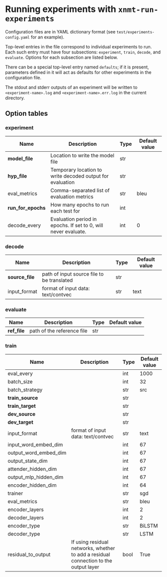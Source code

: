 # Running experiments with `xnmt-run-experiments`

Configuration files are in YAML dictionary format (see `test/experiments-config.yaml`
for an example).

Top-level entries in the file correspond to individual experiments to run. Each
such entry must have four subsections: `experiment`, `train`, `decode`,
and `evaluate`. Options for each subsection are listed below.

There can be a special top-level entry named `defaults`; if it is
present, parameters defined in it will act as defaults for other experiments
in the configuration file.

The stdout and stderr outputs of an experiment will be written to `<experiment-name>.log`
and `<experiment-name>.err.log` in the current directory.

## Option tables

### experiment

| Name | Description | Type | Default value |
|------|-------------|------|---------------|
| **model_file** | Location to write the model file | str |  |
| **hyp_file** | Temporary location to write decoded output for evaluation | str |  |
| eval_metrics | Comma-separated list of evaluation metrics | str | bleu |
| **run_for_epochs** | How many epochs to run each test for | int |  |
| decode_every | Evaluation period in epochs. If set to 0, will never evaluate. | int | 0 |


### decode

| Name | Description | Type | Default value |
|------|-------------|------|---------------|
| **source_file** | path of input source file to be translated | str |  |
| input_format | format of input data: text/contvec | str | text |

### evaluate

| Name | Description | Type | Default value |
|------|-------------|------|---------------|
| **ref_file** | path of the reference file | str |  |

### train

| Name | Description | Type | Default value |
|------|-------------|------|---------------|
| eval_every |  | int | 1000 |
| batch_size |  | int | 32 |
| batch_strategy |  | str | src |
| **train_source** |  | str |  |
| **train_target** |  | str |  |
| **dev_source** |  | str |  |
| **dev_target** |  | str |  |
| input_format | format of input data: text/contvec | str | text |
| input_word_embed_dim |  | int | 67 |
| output_word_embed_dim |  | int | 67 |
| output_state_dim |  | int | 67 |
| attender_hidden_dim |  | int | 67 |
| output_mlp_hidden_dim |  | int | 67 |
| encoder_hidden_dim |  | int | 64 |
| trainer |  | str | sgd |
| eval_metrics |  | str | bleu |
| encoder_layers |  | int | 2 |
| decoder_layers |  | int | 2 |
| encoder_type |  | str | BiLSTM |
| decoder_type |  | str | LSTM |
| residual_to_output | If using residual networks, whether to add a residual connection to the output layer | bool | True |
